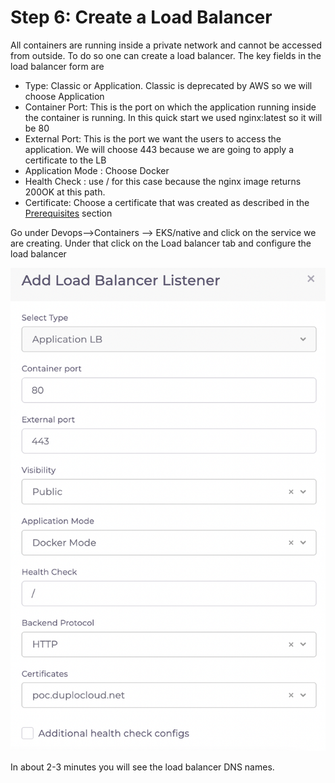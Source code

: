 # Step 6: Create a Load Balancer

All containers are running inside a private network and cannot be accessed from outside. To do so one can create a load balancer. The key fields in the load balancer form are

* Type: Classic or Application. Classic is deprecated by AWS so we will choose Application
* Container Port: This is the port on which the application running inside the container is running. In this quick start we used nginx:latest so it will be 80
* External Port: This is the port we want the users to access the application. We will choose 443 because we are going to apply a certificate to the LB
* Application Mode : Choose Docker
* Health Check : use / for this case because the nginx image returns 200OK at this path.
* Certificate: Choose a certificate that was created as described in the [Prerequisites](../prerequisites/) section&#x20;

Go under Devops-->Containers --> EKS/native and click on the service we are creating. Under that click on the Load balancer tab and configure the load balancer



<img src="../../.gitbook/assets/image (11) (1).png" alt="" data-size="original">

In about 2-3 minutes you will see the load balancer DNS names.&#x20;



